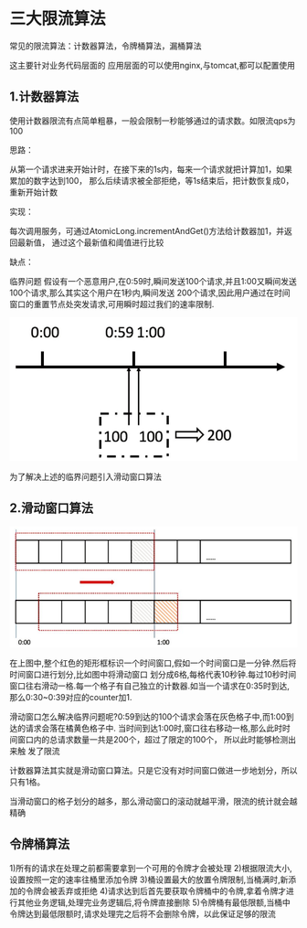 # 三大限流算法

常见的限流算法：计数器算法，令牌桶算法，漏桶算法

这主要针对业务代码层面的
应用层面的可以使用nginx,与tomcat,都可以配置使用


## 1.计数器算法

使用计数器限流有点简单粗暴，一般会限制一秒能够通过的请求数。如限流qps为100

思路：

从第一个请求进来开始计时，在接下来的1s内，每来一个请求就把计算加1，如果累加的数字达到100，
那么后续请求被全部拒绝，等1s结束后，把计数恢复成0，重新开始计数

实现：

每次调用服务，可通过AtomicLong.incrementAndGet()方法给计数器加1，并返回最新值，
通过这个最新值和阈值进行比较

缺点：

临界问题
假设有一个恶意用户,在0:59时,瞬间发送100个请求,并且1:00又瞬间发送100个请求,那么其实这个用户在1秒内,瞬间发送
200个请求,因此用户通过在时间窗口的重置节点处突发请求,可用瞬时超过我们的速率限制.

![image](https://github.com/williamzhang11/fastAlgorithm/blob/master/src/main/java/com/xiu/fastAlgorithm/image/currentlimit.jpg)

为了解决上述的临界问题引入滑动窗口算法

## 2.滑动窗口算法

![image](https://github.com/williamzhang11/fastAlgorithm/blob/master/src/main/java/com/xiu/fastAlgorithm/image/rollingwindow.jpg)

在上图中,整个红色的矩形框标识一个时间窗口,假如一个时间窗口是一分钟.然后将时间窗口进行划分,比如图中将滑动窗口
划分成6格,每格代表10秒钟.每过10秒时间窗口往右滑动一格.每一个格子有自己独立的计数器.如当一个请求在0:35时到达,
那么0:30~0:39对应的counter加1.

滑动窗口怎么解决临界问题呢?0:59到达的100个请求会落在灰色格子中,而1:00到达的请求会落在橘黄色格子中.
当时间到达1:00时,窗口往右移动一格,那么此时时间窗口内的总请求数量一共是200个，超过了限定的100个，
所以此时能够检测出来触 发了限流


计数器算法其实就是滑动窗口算法。只是它没有对时间窗口做进一步地划分，所以只有1格。

当滑动窗口的格子划分的越多，那么滑动窗口的滚动就越平滑，限流的统计就会越精确


## 令牌桶算法

1)所有的请求在处理之前都需要拿到一个可用的令牌才会被处理
2)根据限流大小,设置按照一定的速率往桶里添加令牌
3)桶设置最大的放置令牌限制,当桶满时,新添加的令牌会被丢弃或拒绝
4)请求达到后首先要获取令牌桶中的令牌,拿着令牌才进行其他业务逻辑,处理完业务逻辑后,将令牌直接删除
5)令牌桶有最低限额,当桶中令牌达到最低限额时,请求处理完之后将不会删除令牌，以此保证足够的限流








































